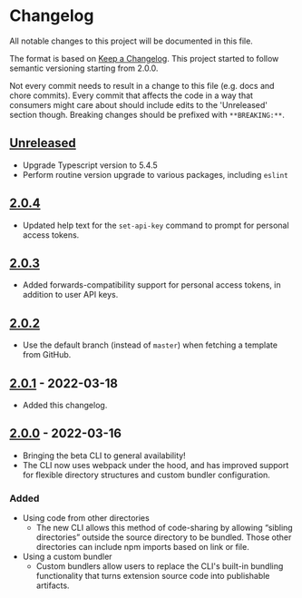 # Changelog

All notable changes to this project will be documented in this file.

The format is based on [Keep a Changelog](https://keepachangelog.com/en/1.0.0/). This project
started to follow semantic versioning starting from 2.0.0.

Not every commit needs to result in a change to this file (e.g. docs and chore commits). Every
commit that affects the code in a way that consumers might care about should include edits to the
'Unreleased' section though. Breaking changes should be prefixed with `**BREAKING:**`.

## [Unreleased](https://github.com/Airtable/blocks/compare/@airtable/blocks-cli@2.0.4...HEAD)

-   Upgrade Typescript version to 5.4.5
-   Perform routine version upgrade to various packages, including `eslint`

## [2.0.4](https://github.com/Airtable/blocks/compare/@airtable/blocks-cli@2.0.3...@airtable/blocks-cli@2.0.4)

-   Updated help text for the `set-api-key` command to prompt for personal access tokens.

## [2.0.3](https://github.com/Airtable/blocks/compare/@airtable/blocks-cli@2.0.2...@airtable/blocks-cli@2.0.3)

-   Added forwards-compatibility support for personal access tokens, in addition to user API keys.

## [2.0.2](https://github.com/Airtable/blocks/compare/@airtable/blocks-cli@2.0.1...@airtable/blocks-cli@2.0.2)

-   Use the default branch (instead of `master`) when fetching a template from GitHub.

## [2.0.1](https://github.com/Airtable/blocks/compare/@airtable/blocks-cli@2.0.0...@airtable/blocks-cli@2.0.1) - 2022-03-18

-   Added this changelog.

## [2.0.0](https://github.com/Airtable/blocks/compare/@airtable/blocks-cli@2.0.0) - 2022-03-16

-   Bringing the beta CLI to general availability!
-   The CLI now uses webpack under the hood, and has improved support for flexible directory
    structures and custom bundler configuration.

### Added

-   Using code from other directories
    -   The new CLI allows this method of code-sharing by allowing “sibling directories” outside the
        source directory to be bundled. Those other directories can include npm imports based on
        link or file.
-   Using a custom bundler
    -   Custom bundlers allow users to replace the CLI's built-in bundling functionality that turns
        extension source code into publishable artifacts.
